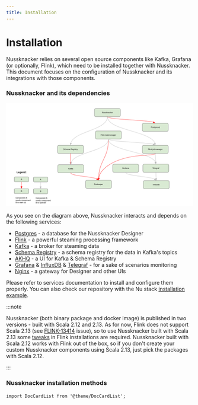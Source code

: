 ```yaml
---
title: Installation
---
```


# Installation

Nussknacker relies on several open source components like Kafka, Grafana (or optionally, Flink), which need to be installed together with
Nussknacker. This document focuses on the configuration of Nussknacker and its integrations with those components.

### Nussknacker and its dependencies

![Nussknacker components](./img/components.png "Nussknacker components")

As you see on the diagram above, Nussknacker interacts and depends on the following services:
* [Postgres](https://www.postgresql.org/) - a database for the Nussknacker Designer
* [Flink](https://flink.apache.org/) - a powerful steaming processing framework
* [Kafka](https://kafka.apache.org/) - a broker for steaming data
* [Schema Registry](https://docs.confluent.io/platform/current/schema-registry/index.html) - a schema registry for the data in Kafka's topics
* [AKHQ](https://akhq.io/) - a UI for Kafka & Schema Registry
* [Grafana](https://grafana.com/) & [InfluxDB](https://www.influxdata.com/) & [Telegraf](https://www.influxdata.com/time-series-platform/telegraf/) - for a sake of scenarios monitoring 
* [Nginx](https://nginx.org/en/) - a gateway for Designer and other UIs 

Please refer to services documentation to install and configure them properly.
You can also check our repository with the Nu stack [installation example](https://github.com/TouK/nussknacker-installation-example/). 

:::note

Nussknacker (both binary package and docker image) is published in two versions - built with Scala 2.12 and 2.13.
As for now, Flink does not support Scala 2.13 (see [FLINK-13414](https://issues.apache.org/jira/browse/FLINK-13414) issue),
so to use Nussknacker built with Scala 2.13 some [tweaks](https://github.com/TouK/nussknacker/blob/staging/engine/flink/management/src/it/scala/pl/touk/nussknacker/engine/management/DockerTest.scala#L60) in Flink installations are required.
Nussknacker built with Scala 2.12 works with Flink out of the box, so if you don't create your custom Nussknacker components
using Scala 2.13, just pick the packages with Scala 2.12.

:::

### Nussknacker installation methods

```mdx-code-block
import DocCardList from '@theme/DocCardList';
```

<DocCardList />
